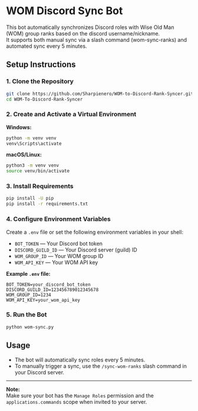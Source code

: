 # WOM Discord Sync Bot

This bot automatically synchronizes Discord roles with Wise Old Man (WOM) group ranks based on the discord username/nickname.  
It supports both manual sync via a slash command (wom-sync-ranks) and automated sync every 5 minutes.

## Setup Instructions

### 1. Clone the Repository

```sh
git clone https://github.com/Sharpienero/WOM-to-Discord-Rank-Syncer.git
cd WOM-To-Discord-Rank-Syncer
```

### 2. Create and Activate a Virtual Environment

**Windows:**
```sh
python -m venv venv
venv\Scripts\activate
```

**macOS/Linux:**
```sh
python3 -m venv venv
source venv/bin/activate
```

### 3. Install Requirements

```sh
pip install -U pip
pip install -r requirements.txt
```

### 4. Configure Environment Variables

Create a `.env` file or set the following environment variables in your shell:

- `BOT_TOKEN` — Your Discord bot token
- `DISCORD_GUILD_ID` — Your Discord server (guild) ID
- `WOM_GROUP_ID` — Your WOM group ID
- `WOM_API_KEY` — Your WOM API key

**Example `.env` file:**
```
BOT_TOKEN=your_discord_bot_token
DISCORD_GUILD_ID=123456789012345678
WOM_GROUP_ID=1234
WOM_API_KEY=your_wom_api_key
```

### 5. Run the Bot

```sh
python wom-sync.py
```

## Usage

- The bot will automatically sync roles every 5 minutes.
- To manually trigger a sync, use the `/sync-wom-ranks` slash command in your Discord server.

---

**Note:**  
Make sure your bot has the `Manage Roles` permission and the `applications.commands` scope when invited to your server.